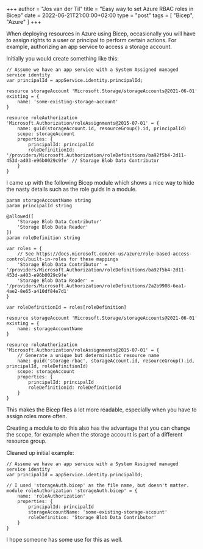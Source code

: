 +++
author = "Jos van der Til"
title = "Easy way to set Azure RBAC roles in Bicep"
date  = 2022-06-21T21:00:00+02:00
type = "post"
tags = [ "Bicep", "Azure" ]
+++

When deploying resources in Azure using Bicep, occasionally you will have to assign rights to a user or principal to perform certain actions.
For example, authorizing an app service to access a storage account.

Initially you would create something like this:
```bicep
// Assume we have an app service with a System Assigned managed service identity
var principalId = appService.identity.principalId;

resource storageAccount 'Microsoft.Storage/storageAccounts@2021-06-01' existing = {
    name: 'some-existing-storage-account'
}

resource roleAuthorization 'Microsoft.Authorization/roleAssignments@2015-07-01' = {
    name: guid(storageAccount.id, resourceGroup().id, principalId)
    scope: storageAccount
    properties: {
        principalId: principalId
        roleDefinitionId: '/providers/Microsoft.Authorization/roleDefinitions/ba92f5b4-2d11-453d-a403-e96b0029c9fe' // Storage Blob Data Contributor
    }
}
```

I came up with the following Bicep module which shows a nice way to hide the nasty details such as the role guids in a module.
```bicep
param storageAccountName string
param principalId string

@allowed([
    'Storage Blob Data Contributor'
    'Storage Blob Data Reader'
])
param roleDefinition string

var roles = {
    // See https://docs.microsoft.com/en-us/azure/role-based-access-control/built-in-roles for these mappings
    'Storage Blob Data Contributor' = '/providers/Microsoft.Authorization/roleDefinitions/ba92f5b4-2d11-453d-a403-e96b0029c9fe'
    'Storage Blob Data Reader' = '/providers/Microsoft.Authorization/roleDefinitions/2a2b9908-6ea1-4ae2-8e65-a410df84e7d1'
}

var roleDefinitionId = roles[roleDefinition]

resource storageAccount 'Microsoft.Storage/storageAccounts@2021-06-01' existing = {
    name: storageAccountName
}

resource roleAuthorization 'Microsoft.Authorization/roleAssignments@2015-07-01' = {
    // Generate a unique but deterministic resource name
    name: guid('storage-rbac', storageAccount.id, resourceGroup().id, principalId, roleDefinitionId)
    scope: storageAccount
    properties: {
        principalId: principalId
        roleDefinitionId: roleDefinitionId
    }
}
```

This makes the Bicep files a lot more readable, especially when you have to assign roles more often.

Creating a module to do this also has the advantage that you can change the scope, for example when the storage account is part of a different resource group.

Cleaned up initial example:
```bicep
// Assume we have an app service with a System Assigned managed service identity
var principalId = appService.identity.principalId;

// I used 'storageAuth.bicep' as the file name, but doesn't matter.
module roleAuthorization 'storageAuth.bicep' = {
    name: 'roleAuthorization'
    properties: {
        principalId: principalId
        storageAccountName: 'some-existing-storage-account'
        roleDefinition: 'Storage Blob Data Contributor'
    }
}
```

I hope someone has some use for this as well.
